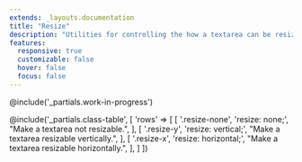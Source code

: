 ```yaml
---
extends: _layouts.documentation
title: "Resize"
description: "Utilities for controlling the how a textarea can be resized."
features:
  responsive: true
  customizable: false
  hover: false
  focus: false
---
```


@include('_partials.work-in-progress')


@include('_partials.class-table', [
  'rows' => [
    [
      '.resize-none',
      'resize: none;',
      "Make a textarea not resizable.",
    ],
    [
      '.resize-y',
      'resize: vertical;',
      "Make a textarea resizable vertically.",
    ],
    [
      '.resize-x',
      'resize: horizontal;',
      "Make a textarea resizable horizontally.",
    ],
  ]
])

